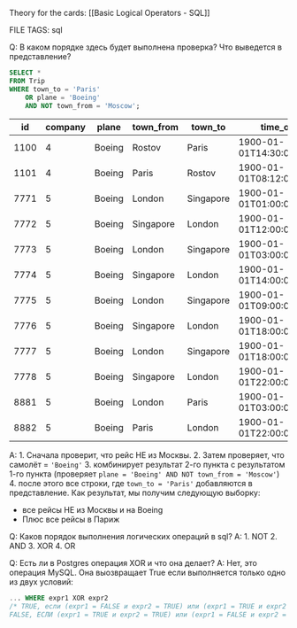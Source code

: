 
Theory for the cards:  [[Basic Logical Operators - SQL]]

FILE TAGS: sql



Q: В каком порядке здесь будет выполнена проверка? Что выведется в представление? 
	
```sql
SELECT *
FROM Trip
WHERE town_to = 'Paris'
	OR plane = 'Boeing'
	AND NOT town_from = 'Moscow';
```
	
|id|company|plane|town_from|town_to|time_out|time_in|
|---|---|---|---|---|---|---|
|1100|4|Boeing|Rostov|Paris|1900-01-01T14:30:00.000Z|1900-01-01T17:50:00.000Z|
|1101|4|Boeing|Paris|Rostov|1900-01-01T08:12:00.000Z|1900-01-01T11:45:00.000Z|
|7771|5|Boeing|London|Singapore|1900-01-01T01:00:00.000Z|1900-01-01T11:00:00.000Z|
|7772|5|Boeing|Singapore|London|1900-01-01T12:00:00.000Z|1900-01-02T02:00:00.000Z|
|7773|5|Boeing|London|Singapore|1900-01-01T03:00:00.000Z|1900-01-01T13:00:00.000Z|
|7774|5|Boeing|Singapore|London|1900-01-01T14:00:00.000Z|1900-01-02T06:00:00.000Z|
|7775|5|Boeing|London|Singapore|1900-01-01T09:00:00.000Z|1900-01-01T20:00:00.000Z|
|7776|5|Boeing|Singapore|London|1900-01-01T18:00:00.000Z|1900-01-02T08:00:00.000Z|
|7777|5|Boeing|London|Singapore|1900-01-01T18:00:00.000Z|1900-01-02T06:00:00.000Z|
|7778|5|Boeing|Singapore|London|1900-01-01T22:00:00.000Z|1900-01-02T12:00:00.000Z|
|8881|5|Boeing|London|Paris|1900-01-01T03:00:00.000Z|1900-01-01T04:00:00.000Z|
|8882|5|Boeing|Paris|London|1900-01-01T22:00:00.000Z|1900-01-01T23:00:00.000Z|
A: 1. Сначала проверит, что рейс НЕ из Москвы.
2. Затем проверяет, что самолёт = `'Boeing'`
3. комбинирует результат 2-го пункта с результатом 1-го пункта (проверяет `plane = 'Boeing' AND NOT town_from = 'Moscow'`)
4. после этого все строки, где `town_to = 'Paris'` добавляются в представление.
Как результат, мы получим следующую выборку:
- все рейсы НЕ из Москвы и на Boeing
- Плюс все рейсы в Париж
<!--ID: 1757857985516-->



Q: Каков порядок выполнения логических операций в sql?
A: 1. NOT
2. AND
3. XOR
4. OR
<!--ID: 1757857972783-->



Q: Есть ли в Postgres операция XOR и что она делает?
A: Нет, это операция MySQL. Она выозвращает True если выполняется только одно из двух условий:
```sql
... WHERE expr1 XOR expr2
/* TRUE, если (expr1 = FALSE и expr2 = TRUE) или (expr1 = TRUE и expr2 = FALSE)
FALSE, ЕСЛИ (expr1 = TRUE и expr2 = TRUE) или (expr1 = FALSE и expr2 = FALSE)
```
<!--ID: 1757857972790-->